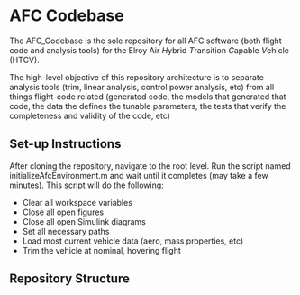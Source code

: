 # AFC Codebase

The AFC_Codebase is the sole repository for all AFC software (both flight code and analysis tools) for the Elroy Air *H*ybrid *T*ransition *C*apable *V*ehicle (HTCV).

The high-level objective of this repository architecture is to separate analysis tools (trim, linear analysis, control power analysis, etc) from all things flight-code related (generated code, the models that generated that code, the data the defines the tunable parameters, the tests that verify the completeness and validity of the code, etc)



## Set-up Instructions

After cloning the repository, navigate to the root level.
Run the script named initializeAfcEnvironment.m and wait until it completes (may take a few minutes). This script will do the following:

- Clear all workspace variables
- Close all open figures
- Close all open Simulink diagrams
- Set all necessary paths 
- Load most current vehicle data (aero, mass properties, etc)
- Trim the vehicle at nominal, hovering flight


## Repository Structure



